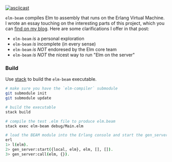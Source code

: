[![asciicast](https://asciinema.org/a/9XYQWQNlAvqMzTL54JLZSySXA.png)](https://asciinema.org/a/9XYQWQNlAvqMzTL54JLZSySXA)

`elm-beam` compiles Elm to assembly that runs on the Erlang Virtual Machine.
I wrote an essay touching on the interesting parts of this project,
which you can [find on my blog](https://kofi.sexy/blog/elm-beam).
Here are some clarifications I offer in that post:

 - `elm-beam` _is_ a personal exploration
 - `elm-beam` _is_ incomplete (in every sense)
 - `elm-beam` _is NOT_ endoresed by the Elm core team
 - `elm-beam` _is NOT_ the nicest way to run "Elm on the server"


### Build

Use [stack](https://docs.haskellstack.org/en/stable/README/)
to build the `elm-beam` executable.

```sh
# make sure you have the `elm-compiler` submodule
git submodule init
git submodule update

# build the executable
stack build

# compile the test .elm file to produce elm.beam
stack exec elm-beam debug/Main.elm

# load the BEAM module into the Erlang console and start the gen_server
erl
1> l(elm).
2> gen_server:start({local, elm}, elm, [], []).
3> gen_server:call(elm, {}).
```
